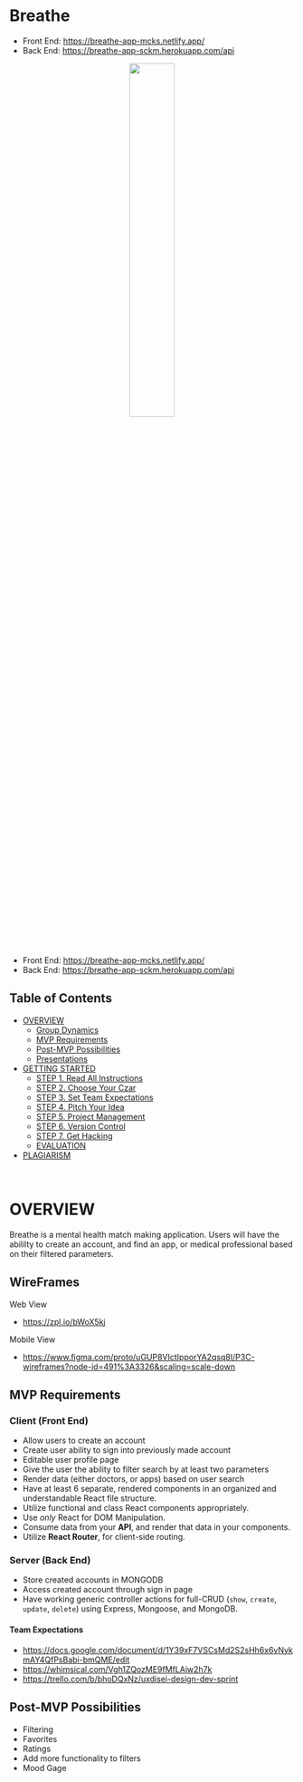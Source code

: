 # Breathe

- Front End: https://breathe-app-mcks.netlify.app/
- Back End: https://breathe-app-sckm.herokuapp.com/api

<p align="center">
  <img src="https://i.imgur.com/dUNCIbe.png" width="40%"/>
</p>

- Front End: https://breathe-app-mcks.netlify.app/
- Back End: https://breathe-app-sckm.herokuapp.com/api

## Table of Contents

- [OVERVIEW](#OVERVIEW)
  - [Group Dynamics](#Group-Dynamics)
  - [MVP Requirements](#MVP-Requirements)
  - [Post-MVP Possibilities](#Post-MVP-Possibilities)
  - [Presentations](#Presentations)
- [GETTING STARTED](#GETTING-STARTED)
  - [STEP 1. Read All Instructions](#STEP-1-Read-All-Instructions)
  - [STEP 2. Choose Your Czar](#STEP-2-Choose-Your-Czar)
  - [STEP 3. Set Team Expectations](#STEP-3-Set-Team-Expectations)
  - [STEP 4. Pitch Your Idea](#STEP-4-Pitch-Your-Idea)
  - [STEP 5. Project Management](#STEP-5-Project-Management)
  - [STEP 6. Version Control](#STEP-6-Version-Control)
  - [STEP 7. Get Hacking](#STEP-7-Get-Hacking)
  - [EVALUATION](#EVALUATION)
- [PLAGIARISM](#PLAGIARISM)

<br>

# OVERVIEW

Breathe is a mental health match making application. Users will have the abililty to create an account, and find an app, or medical professional based on their filtered parameters. 


## WireFrames

Web View
- https://zpl.io/bWoX5kj

Mobile View
- https://www.figma.com/proto/uGUP8VIctIpporYA2qsq8I/P3C-wireframes?node-id=491%3A3326&scaling=scale-down


## MVP Requirements

### Client (Front End) <!-- omit in toc -->

- Allow users to create an account
- Create user ability to sign into previously made account 
- Editable user profile page
- Give the user the ability to filter search by at least two parameters
- Render data (either doctors, or apps) based on user search 
- Have at least 6 separate, rendered components in an organized and understandable React file structure.
- Utilize functional and class React components appropriately.
- Use _only_ React for DOM Manipulation.
- Consume data from your **API**, and render that data in your components.
- Utilize **React Router**, for client-side routing.

### Server (Back End) <!-- omit in toc -->

- Store created accounts in MONGODB
- Access created account through sign in page
- Have working generic controller actions for full-CRUD (`show`, `create`, `update`, `delete`) using Express, Mongoose, and MongoDB.

#### Team Expectations
- https://docs.google.com/document/d/1Y39xF7VSCsMd2S2sHh6x6vNykmAY4QfPsBabi-bmQME/edit
- https://whimsical.com/Vgh1ZQozME9fMfLAiw2h7k
- https://trello.com/b/bhoDQxNz/uxdisei-design-dev-sprint


## Post-MVP Possibilities

- Filtering
- Favorites
- Ratings
- Add more functionality to filters
- Mood Gage
















